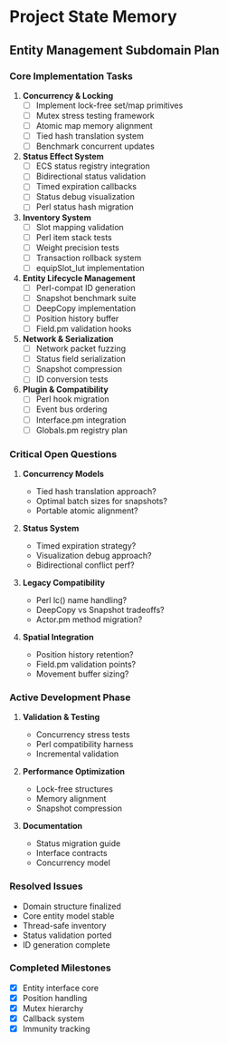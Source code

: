 # Project State Memory

## Entity Management Subdomain Plan

### Core Implementation Tasks

1. **Concurrency & Locking**
   - [ ] Implement lock-free set/map primitives
   - [ ] Mutex stress testing framework
   - [ ] Atomic map memory alignment
   - [ ] Tied hash translation system
   - [ ] Benchmark concurrent updates

2. **Status Effect System**
   - [ ] ECS status registry integration
   - [ ] Bidirectional status validation
   - [ ] Timed expiration callbacks
   - [ ] Status debug visualization
   - [ ] Perl status hash migration

3. **Inventory System**
   - [ ] Slot mapping validation
   - [ ] Perl item stack tests
   - [ ] Weight precision tests
   - [ ] Transaction rollback system
   - [ ] equipSlot_lut implementation

4. **Entity Lifecycle Management**
   - [ ] Perl-compat ID generation
   - [ ] Snapshot benchmark suite
   - [ ] DeepCopy implementation
   - [ ] Position history buffer
   - [ ] Field.pm validation hooks

5. **Network & Serialization**
   - [ ] Network packet fuzzing
   - [ ] Status field serialization
   - [ ] Snapshot compression
   - [ ] ID conversion tests

6. **Plugin & Compatibility**
   - [ ] Perl hook migration
   - [ ] Event bus ordering
   - [ ] Interface.pm integration
   - [ ] Globals.pm registry plan

### Critical Open Questions

1. **Concurrency Models**
   - Tied hash translation approach?
   - Optimal batch sizes for snapshots?
   - Portable atomic alignment?

2. **Status System**
   - Timed expiration strategy?
   - Visualization debug approach?
   - Bidirectional conflict perf?

3. **Legacy Compatibility**
   - Perl lc() name handling?
   - DeepCopy vs Snapshot tradeoffs?
   - Actor.pm method migration?

4. **Spatial Integration**
   - Position history retention?
   - Field.pm validation points?
   - Movement buffer sizing?

### Active Development Phase

1. **Validation & Testing**
   - Concurrency stress tests
   - Perl compatibility harness
   - Incremental validation

2. **Performance Optimization**
   - Lock-free structures
   - Memory alignment
   - Snapshot compression

3. **Documentation**
   - Status migration guide
   - Interface contracts
   - Concurrency model

### Resolved Issues
- Domain structure finalized
- Core entity model stable
- Thread-safe inventory
- Status validation ported
- ID generation complete

### Completed Milestones
- [X] Entity interface core
- [X] Position handling
- [X] Mutex hierarchy
- [X] Callback system
- [X] Immunity tracking
